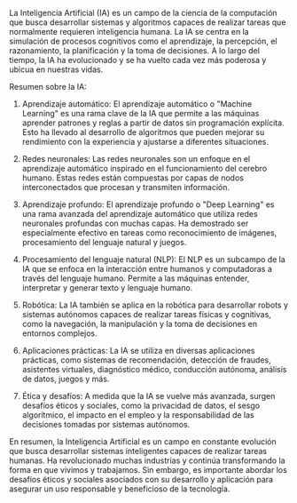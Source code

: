 La Inteligencia Artificial (IA) es un campo de la ciencia de la computación que busca desarrollar sistemas y algoritmos capaces de realizar tareas que normalmente requieren inteligencia humana. La IA se centra en la simulación de procesos cognitivos como el aprendizaje, la percepción, el razonamiento, la planificación y la toma de decisiones. A lo largo del tiempo, la IA ha evolucionado y se ha vuelto cada vez más poderosa y ubicua en nuestras vidas.

Resumen sobre la IA:

1. Aprendizaje automático: El aprendizaje automático o "Machine Learning" es una rama clave de la IA que permite a las máquinas aprender patrones y reglas a partir de datos sin programación explícita. Esto ha llevado al desarrollo de algoritmos que pueden mejorar su rendimiento con la experiencia y ajustarse a diferentes situaciones.

2. Redes neuronales: Las redes neuronales son un enfoque en el aprendizaje automático inspirado en el funcionamiento del cerebro humano. Estas redes están compuestas por capas de nodos interconectados que procesan y transmiten información.

3. Aprendizaje profundo: El aprendizaje profundo o "Deep Learning" es una rama avanzada del aprendizaje automático que utiliza redes neuronales profundas con muchas capas. Ha demostrado ser especialmente efectivo en tareas como reconocimiento de imágenes, procesamiento del lenguaje natural y juegos.

4. Procesamiento del lenguaje natural (NLP): El NLP es un subcampo de la IA que se enfoca en la interacción entre humanos y computadoras a través del lenguaje humano. Permite a las máquinas entender, interpretar y generar texto y lenguaje humano.

5. Robótica: La IA también se aplica en la robótica para desarrollar robots y sistemas autónomos capaces de realizar tareas físicas y cognitivas, como la navegación, la manipulación y la toma de decisiones en entornos complejos.

6. Aplicaciones prácticas: La IA se utiliza en diversas aplicaciones prácticas, como sistemas de recomendación, detección de fraudes, asistentes virtuales, diagnóstico médico, conducción autónoma, análisis de datos, juegos y más.

7. Ética y desafíos: A medida que la IA se vuelve más avanzada, surgen desafíos éticos y sociales, como la privacidad de datos, el sesgo algorítmico, el impacto en el empleo y la responsabilidad de las decisiones tomadas por sistemas autónomos.

En resumen, la Inteligencia Artificial es un campo en constante evolución que busca desarrollar sistemas inteligentes capaces de realizar tareas humanas. Ha revolucionado muchas industrias y continúa transformando la forma en que vivimos y trabajamos. Sin embargo, es importante abordar los desafíos éticos y sociales asociados con su desarrollo y aplicación para asegurar un uso responsable y beneficioso de la tecnología.